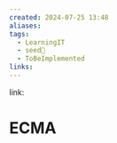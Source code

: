 ```yaml
---
created: 2024-07-25 13:48
aliases: 
tags:
  - LearningIT
  - seed🌱
  - ToBeImplemented
links:
---
```


link:

# ECMA
